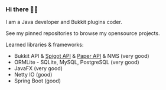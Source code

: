 ### Hi there 👋🏻

I am a Java developer and Bukkit plugins coder.

See my pinned repositories to browse my opensource projects.

Learned libraries & frameworks:
- Bukkit API & [Spigot API](https://hub.spigotmc.org/javadocs/spigot/index.html) & [Paper API](https://papermc.io/javadocs/paper/1.17/index.html) & NMS (very good)
- ORMLite - SQLite, MySQL, PostgreSQL (very good)
- JavaFX (very good)
- Netty IO (good)
- Spring Boot (good)
